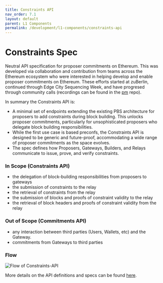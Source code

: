 ```yaml
---
title: Constraints API
nav_order: 7.1
layout: default
parent: L1 Components
permalink: /development/l1-components/constraints-api
---
```


# Constraints Spec
Neutral API specification for proposer commitments on Ethereum. This was developed via collaboration and contribution from teams across the Ethereum ecosystem who were interested in helping develop and enable proposer commitments on Ethereum. These efforts started at zuBerlin, continued through Edge City Sequencing Week, and have progresed through community calls (recordings can be found in the [pm](https://github.com/eth-fabric/pm) repo).

In summary the Constraints API is:
- A minimal set of endpoints extending the existing PBS architecture for proposers to add constraints during block building. This unlocks proposer commitments, particularly for unsophisticated proposers who delegate block building responsibilities.
- While the first use case is based preconfs, the Constraints API is designed to be generic and future-proof, accommodating a wide range of proposer commitments as the space evolves.
- The spec defines how Proposers, Gateways, Builders, and Relays communicate to issue, prove, and verify constraints.

### In Scope (Constraints API)
- the delegation of block-building responsibilities from proposers to gateways
- the submission of constraints to the relay
- the retrieval of constraints from the relay
- the submission of blocks and proofs of constraint validity to the relay
- the retrieval of block headers and proofs of constraint validity from the relay

### Out of Scope (Commitments API)
- any interaction between third parties (Users, Wallets, etc) and the Gateway.
- commitments from Gateways to third parties

### Flow

![Flow of Constraints-API](/website/assets/images/Constraints-API.png)

More details on the API definitions and specs can be found [here](https://github.com/eth-fabric/constraints-specs/blob/main/specs/constraints-api.md).
